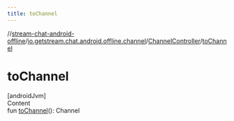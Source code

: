 ```yaml
---
title: toChannel
---
```

//[stream-chat-android-offline](../../../index.md)/[io.getstream.chat.android.offline.channel](../index.md)/[ChannelController](index.md)/[toChannel](toChannel.md)



# toChannel  
[androidJvm]  
Content  
fun [toChannel](toChannel.md)(): Channel  



